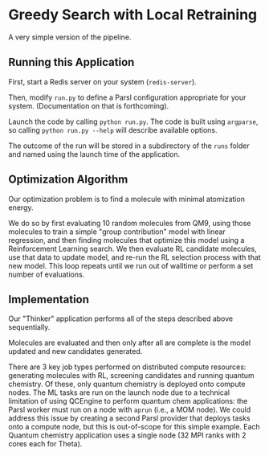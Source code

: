# Greedy Search with Local Retraining

A very simple version of the pipeline.

## Running this Application

First, start a Redis server on your system (`redis-server`).

Then, modify `run.py` to define a Parsl configuration appropriate for your system. 
(Documentation on that is forthcoming). 

Launch the code by calling `python run.py`.
The code is built using `argparse`, so calling `python run.py --help` will describe available options.

The outcome of the run will be stored in a subdirectory of the `runs` folder and named 
using the launch time of the application.

## Optimization Algorithm

Our optimization problem is to find a molecule with minimal atomization energy.

We do so by first evaluating 10 random molecules from QM9, using those molecules
to train a simple "group contribution" model with linear regression, and then
finding molecules that optimize this model using a Reinforcement Learning search.
We then evaluate RL candidate molecules, use that data to update model, 
and re-run the RL selection process with that new model.
This loop repeats until we run out of walltime or perform a set number of evaluations.

## Implementation

Our "Thinker" application performs all of the steps described above sequentially.

Molecules are evaluated and then only after all are complete is the model updated
and new candidates generated.

There are 3 key job types performed on distributed compute resources:
 generating molecules with RL, screening candidates and running quantum chemistry.
Of these, only quantum chemistry is deployed onto compute nodes.
The ML tasks are run on the launch node due to a technical limitation of using QCEngine to 
perform quantum chem applications: the Parsl worker must run on a node with `aprun` (i.e., a MOM node).
We could address this issue by creating a second Parsl provider that deploys tasks onto a compute node, 
but this is out-of-scope for this simple example. 
Each Quantum chemistry application uses a single node (32 MPI ranks with 2 cores each for Theta).  
